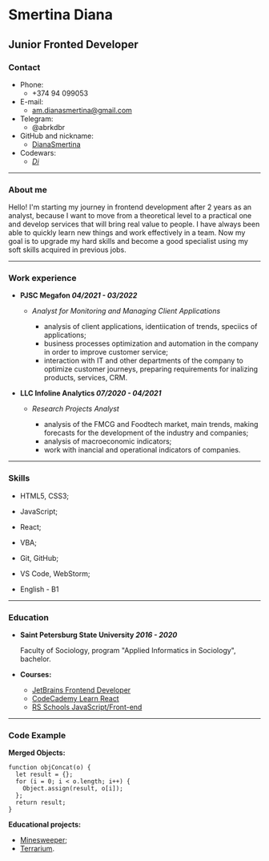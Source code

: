 # Smertina Diana

## Junior Fronted Developer

### Contact
* Phone:
    - +374 94 099053
* E-mail:
    - am.dianasmertina@gmail.com
* Telegram:
    - @abrkdbr
* GitHub and nickname:
    - [DianaSmertina](https://github.com/DianaSmertina)
* Codewars:
    - [_Di_](https://www.codewars.com/users/_Di_)


***

### About me
Hello! I'm starting my journey in frontend development after 2 years as an analyst, because I want to move from a theoretical level to a practical one and develop services that will bring real value to people. I have always been able to quickly learn new things and work effectively in a team. Now my goal is to upgrade my hard skills and become a good specialist using my soft skills acquired in previous jobs.

--- 
### Work experience
* **PJSC Megafon *04/2021 - 03/2022***

    + *Analyst for Monitoring and Managing Client Applications*

        - analysis of client applications, identiication of trends, speciics of applications;
        - business processes optimization and automation in the company in order to improve customer service;
        - interaction with IT and other departments of the company to optimize customer journeys, preparing requirements for inalizing products, services, CRM.
* **LLC Infoline Analytics *07/2020 - 04/2021***

    + *Research Projects Analyst*

        - analysis of the FMCG and Foodtech market, main trends, making forecasts for the development of the industry and companies;
        - analysis of macroeconomic indicators;
        - work with inancial and operational indicators of companies.

---
### Skills
* HTML5, CSS3;
* JavaScript;
* React;
* VBA;
* Git, GitHub;
* VS Code, WebStorm;

* English - B1

***

### Education
* **Saint Petersburg State University *2016 - 2020***

    Faculty of Sociology, program "Applied Informatics in Sociology", bachelor.

* **Courses:**
    - [JetBrains Frontend Developer](https://hyperskill.org/tracks/5?_gl=1%2a1yyo5q8%2a_ga%2aNzMxMjU4MzkxLjE2NTE2MTM3Mjg.%2a_ga_9J976DJZ68%2aMTY1NjQ5NzQ0MC4yLjAuMTY1NjQ5NzQ0MC4w&_ga=2.82059541.2001770790.1656497441-731258391.1651613728)
    - [CodeCademy Learn React](https://www.codecademy.com/learn/react-101)
    - [RS Schools JavaScript/Front-end](https://wearecommunity.io/events/js-intro-rss-2022q3)

---
### Code Example
**Merged Objects:**
```
function objConcat(o) {
  let result = {};
  for (i = 0; i < o.length; i++) {
    Object.assign(result, o[i]);
  };
  return result;
}
```
**Educational projects:**
* [Minesweeper](https://github.com/DianaSmertina/Minesweeper);
* [Terrarium](https://github.com/DianaSmertina/Terrarium).

